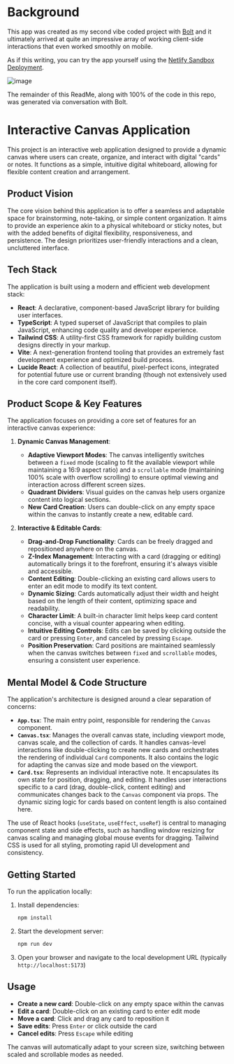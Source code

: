 # Background
This app was created as my second vibe coded project with [Bolt](https://bolt.new/) and it ultimately arrived at quite an impressive array of working client-side interactions that even worked smoothly on mobile.

As if this writing, you can try the app yourself using the [Netlify Sandbox Deployment](https://cheerful-sfogliatella-b069a6.netlify.app/).

![image](https://github.com/user-attachments/assets/c4015ef2-a364-47d3-89b8-bcf8951f562b)

The remainder of this ReadMe, along with 100% of the code in this repo, was generated via conversation with Bolt.

# Interactive Canvas Application

This project is an interactive web application designed to provide a dynamic canvas where users can create, organize, and interact with digital "cards" or notes. It functions as a simple, intuitive digital whiteboard, allowing for flexible content creation and arrangement.

## Product Vision

The core vision behind this application is to offer a seamless and adaptable space for brainstorming, note-taking, or simple content organization. It aims to provide an experience akin to a physical whiteboard or sticky notes, but with the added benefits of digital flexibility, responsiveness, and persistence. The design prioritizes user-friendly interactions and a clean, uncluttered interface.

## Tech Stack

The application is built using a modern and efficient web development stack:

*   **React**: A declarative, component-based JavaScript library for building user interfaces.
*   **TypeScript**: A typed superset of JavaScript that compiles to plain JavaScript, enhancing code quality and developer experience.
*   **Tailwind CSS**: A utility-first CSS framework for rapidly building custom designs directly in your markup.
*   **Vite**: A next-generation frontend tooling that provides an extremely fast development experience and optimized build process.
*   **Lucide React**: A collection of beautiful, pixel-perfect icons, integrated for potential future use or current branding (though not extensively used in the core card component itself).

## Product Scope & Key Features

The application focuses on providing a core set of features for an interactive canvas experience:

1.  **Dynamic Canvas Management**:
    *   **Adaptive Viewport Modes**: The canvas intelligently switches between a `fixed` mode (scaling to fit the available viewport while maintaining a 16:9 aspect ratio) and a `scrollable` mode (maintaining 100% scale with overflow scrolling) to ensure optimal viewing and interaction across different screen sizes.
    *   **Quadrant Dividers**: Visual guides on the canvas help users organize content into logical sections.
    *   **New Card Creation**: Users can double-click on any empty space within the canvas to instantly create a new, editable card.

2.  **Interactive & Editable Cards**:
    *   **Drag-and-Drop Functionality**: Cards can be freely dragged and repositioned anywhere on the canvas.
    *   **Z-Index Management**: Interacting with a card (dragging or editing) automatically brings it to the forefront, ensuring it's always visible and accessible.
    *   **Content Editing**: Double-clicking an existing card allows users to enter an edit mode to modify its text content.
    *   **Dynamic Sizing**: Cards automatically adjust their width and height based on the length of their content, optimizing space and readability.
    *   **Character Limit**: A built-in character limit helps keep card content concise, with a visual counter appearing when editing.
    *   **Intuitive Editing Controls**: Edits can be saved by clicking outside the card or pressing `Enter`, and canceled by pressing `Escape`.
    *   **Position Preservation**: Card positions are maintained seamlessly when the canvas switches between `fixed` and `scrollable` modes, ensuring a consistent user experience.

## Mental Model & Code Structure

The application's architecture is designed around a clear separation of concerns:

*   **`App.tsx`**: The main entry point, responsible for rendering the `Canvas` component.
*   **`Canvas.tsx`**: Manages the overall canvas state, including viewport mode, canvas scale, and the collection of cards. It handles canvas-level interactions like double-clicking to create new cards and orchestrates the rendering of individual `Card` components. It also contains the logic for adapting the canvas size and mode based on the viewport.
*   **`Card.tsx`**: Represents an individual interactive note. It encapsulates its own state for position, dragging, and editing. It handles user interactions specific to a card (drag, double-click, content editing) and communicates changes back to the `Canvas` component via props. The dynamic sizing logic for cards based on content length is also contained here.

The use of React hooks (`useState`, `useEffect`, `useRef`) is central to managing component state and side effects, such as handling window resizing for canvas scaling and managing global mouse events for dragging. Tailwind CSS is used for all styling, promoting rapid UI development and consistency.

## Getting Started

To run the application locally:

1. Install dependencies:
   ```bash
   npm install
   ```

2. Start the development server:
   ```bash
   npm run dev
   ```

3. Open your browser and navigate to the local development URL (typically `http://localhost:5173`)

## Usage

- **Create a new card**: Double-click on any empty space within the canvas
- **Edit a card**: Double-click on an existing card to enter edit mode
- **Move a card**: Click and drag any card to reposition it
- **Save edits**: Press `Enter` or click outside the card
- **Cancel edits**: Press `Escape` while editing

The canvas will automatically adapt to your screen size, switching between scaled and scrollable modes as needed.
